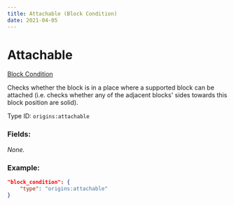 ```yaml
---
title: Attachable (Block Condition)
date: 2021-04-05
---
```


# Attachable

[Block Condition](../block_conditions.md)

Checks whether the block is in a place where a supported block can be attached (i.e. checks whether any of the adjacent blocks' sides towards this block position are solid).

Type ID: `origins:attachable`

### Fields:

_None._

### Example:
```json
"block_condition": {
    "type": "origins:attachable"
}
```